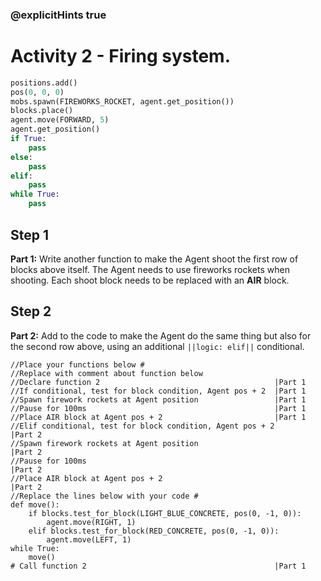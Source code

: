 ### @explicitHints true

# Activity 2 - Firing system.

```python
positions.add()
pos(0, 0, 0)
mobs.spawn(FIREWORKS_ROCKET, agent.get_position())
blocks.place()
agent.move(FORWARD, 5)
agent.get_position()
if True: 
    pass
else: 
    pass
elif:
    pass
while True:
    pass
```

## Step 1
**Part 1:** Write another function to make the Agent shoot the first row of blocks above itself.
The Agent needs to use fireworks rockets when shooting. Each shoot block needs to be replaced with an **AIR** block. 

## Step 2 
**Part 2:** Add to the code to make the Agent do the same thing but also for the second row above, using an additional `||logic: elif||`
conditional. 

```template
//Place your functions below # 
//Replace with comment about function below      
//Declare function 2                                       |Part 1
//If conditional, test for block condition, Agent pos + 2  |Part 1
//Spawn firework rockets at Agent position                 |Part 1
//Pause for 100ms                                          |Part 1
//Place AIR block at Agent pos + 2                         |Part 1
//Elif conditional, test for block condition, Agent pos + 2        |Part 2
//Spawn firework rockets at Agent position                         |Part 2
//Pause for 100ms                                                  |Part 2
//Place AIR block at Agent pos + 2                                 |Part 2
//Replace the lines below with your code #           
def move():
    if blocks.test_for_block(LIGHT_BLUE_CONCRETE, pos(0, -1, 0)):
        agent.move(RIGHT, 1)
    elif blocks.test_for_block(RED_CONCRETE, pos(0, -1, 0)):
        agent.move(LEFT, 1)
while True:
    move()
# Call function 2                                          |Part 1          
```
